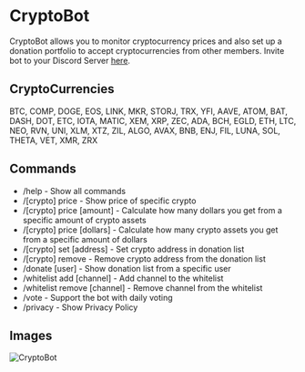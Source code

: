 # CryptoBot

CryptoBot allows you to monitor cryptocurrency prices and also set up a donation portfolio to accept cryptocurrencies from other members.
Invite bot to your Discord Server [here](https://discord.com/api/oauth2/authorize?client_id=953953187394617354&permissions=274877908992&scope=bot%20applications.commands).

## CryptoCurrencies

BTC,  COMP,  DOGE,  EOS,  LINK,  MKR,  STORJ,  TRX,  YFI,  AAVE,  ATOM,  BAT,  DASH,  DOT,  ETC,  IOTA,  MATIC,  XEM,  XRP,  ZEC,  ADA,  BCH,  EGLD,  ETH,  LTC,  NEO,  RVN,  UNI,  XLM,  XTZ,  ZIL,  ALGO,  AVAX,  BNB,  ENJ,  FIL,  LUNA,  SOL,  THETA,  VET,  XMR,  ZRX

## Commands

- /help - Show all commands
- /[crypto] price - Show price of specific crypto
- /[crypto] price [amount] - Calculate how many dollars you get from a specific amount of crypto assets
- /[crypto] price [dollars] - Calculate how many crypto assets you get from a specific amount of dollars
- /[crypto] set [address] - Set crypto address in donation list
- /[crypto] remove - Remove crypto address from the donation list
- /donate [user] - Show donation list from a specific user
- /whitelist add [channel] - Add channel to the whitelist
- /whitelist remove [channel] - Remove channel from the whitelist
- /vote - Support the bot with daily voting
- /privacy - Show Privacy Policy

## Images

![CryptoBot](https://i.imgur.com/6ZkiNFw.png)
